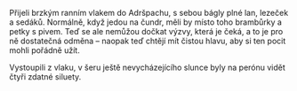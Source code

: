
Přijeli brzkým ranním vlakem do Adršpachu, s sebou bágly plné lan, lezeček a sedáků. Normálně, když jedou na čundr, měli by místo toho brambůrky a petky s pivem. Teď se ale nemůžou dočkat výzvy, která je čeká, a to je pro ně dostatečná odměna – naopak teď chtějí mít čistou hlavu, aby si ten pocit mohli pořádně užít.

Vystoupili z vlaku, v šeru ještě nevycházejícího slunce byly na perónu vidět čtyři zdatné siluety.

